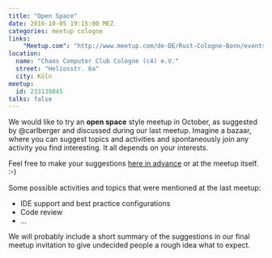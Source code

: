 ```yaml
---
title: "Open Space"
date: 2016-10-05 19:15:00 MEZ
categories: meetup cologne
links:
    "Meetup.com": "http://www.meetup.com/de-DE/Rust-Cologne-Bonn/events/233897575/"
location:
  name: "Chaos Computer Club Cologne (c4) e.V."
  street: "Heliosstr. 6a"
  city: Köln
meetup:
  id: 233139845
talks: false
---
```

We would like to try an **open space** style meetup in October, as suggested by @carlberger and discussed during our last meetup. Imagine a bazaar, where you can suggest topics and activities and spontaneously join any activity you find interesting. It all depends on your interests.

Feel free to make your suggestions [here in advance](https://github.com/Rustaceans/rust-cologne/issues/7) or at the meetup itself. :-)

Some possible activities and topics that were mentioned at the last meetup:

* IDE support and best practice configurations
* Code review
* ...

We will probably include a short summary of the suggestions in our final meetup invitation to give undecided people a rough idea what to expect.
